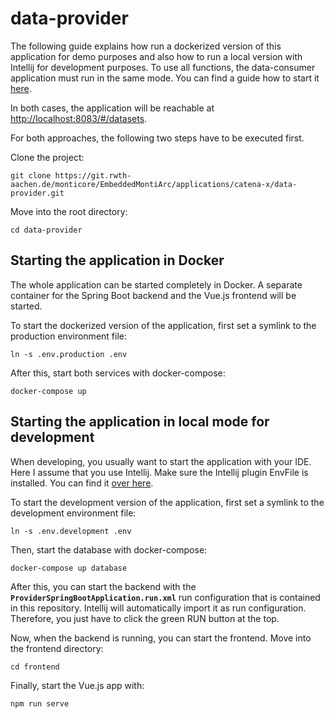 # data-provider
The following guide explains how run a dockerized version of this application for demo purposes and also 
how to run a local version with Intellij for development purposes. To use all functions, the data-consumer application must run in the same mode. You can find a guide
how to start it [here](https://git.rwth-aachen.de/monticore/EmbeddedMontiArc/applications/catena-x/data-consumer).

In both cases, the application will be reachable at [http://localhost:8083/#/datasets](http://localhost:8083/#/datasets).

For both approaches, the following two steps have to be executed first.

Clone the project:

```
git clone https://git.rwth-aachen.de/monticore/EmbeddedMontiArc/applications/catena-x/data-provider.git

```

Move into the root directory:
```
cd data-provider
```

## Starting the application in Docker
The whole application can be started completely in Docker. A separate container for the Spring Boot backend 
and the Vue.js frontend will be started.

To start the dockerized version of the application, first set a symlink to the production environment file:
```
ln -s .env.production .env
```
After this, start both services with docker-compose:
```
docker-compose up
```
## Starting the application in local mode for development
When developing, you usually want to start the application with your IDE. Here I assume that you
use Intellij. Make sure the Intellij plugin EnvFile is installed. You can find it [over here](https://plugins.jetbrains.com/plugin/7861-envfile).

To start the development version of the application, first set a symlink to the development environment file:
```
ln -s .env.development .env
```
Then, start the database with docker-compose:
```
docker-compose up database
```
After this, you can start the backend with the **`ProviderSpringBootApplication.run.xml`** run configuration that is contained
in this repository. Intellij will automatically import it as run configuration. Therefore, you just have to click
the green RUN button at the top.

Now, when the backend is running, you can start the frontend. Move into the frontend directory:
```
cd frontend
```
Finally, start the Vue.js app with:
```
npm run serve
```
